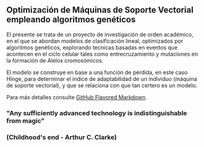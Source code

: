 ## Optimización de Máquinas de Soporte Vectorial empleando algoritmos genéticos

El presente se trata de un proyecto de investigación de orden académico, en el que se abordan modelos de clasificación lineal, optimizados por algoritmos genéticos, explorando tecnicas basadas en eventos que acontecen en el ciclo celular tales como entrecruzamiento y mutaciones en la formación de Alelos cromosómicos.

El modelo se construye en base a una función de pérdida, en este caso Hinge, para determinar el indice de adaptabilidad de un individuo (máquina de soporte vectorial), y que se relaciona con que tan certero es un modelo.

Para más detalles consulte [GitHub Flavored Markdown](https://guides.github.com/features/mastering-markdown/).


### "Any sufficiently advanced technology is indistinguishable from magic" 
### (Childhood's end - Arthur C. Clarke)
